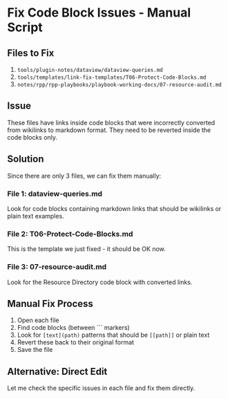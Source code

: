 # Fix Code Block Issues - Manual Script

## Files to Fix

1. `tools/plugin-notes/dataview/dataview-queries.md`
2. `tools/templates/link-fix-templates/T06-Protect-Code-Blocks.md` 
3. `notes/rpp/rpp-playbooks/playbook-working-docs/07-resource-audit.md`

## Issue

These files have links inside code blocks that were incorrectly converted from wikilinks to markdown format. They need to be reverted inside the code blocks only.

## Solution

Since there are only 3 files, we can fix them manually:

### File 1: dataview-queries.md
Look for code blocks containing markdown links that should be wikilinks or plain text examples.

### File 2: T06-Protect-Code-Blocks.md
This is the template we just fixed - it should be OK now.

### File 3: 07-resource-audit.md
Look for the Resource Directory code block with converted links.

## Manual Fix Process

1. Open each file
2. Find code blocks (between ``` markers)
3. Look for `[text](path)` patterns that should be `[[path]]` or plain text
4. Revert these back to their original format
5. Save the file

## Alternative: Direct Edit

Let me check the specific issues in each file and fix them directly.